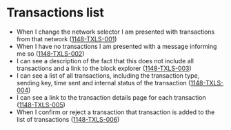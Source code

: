 # Transactions list

- When I change the network selector I am presented with transactions from that network (<a name="1148-TXLS-001" href="#1148-TXLS-001">1148-TXLS-001</a>)
- When I have no transactions I am presented with a message informing me so (<a name="1148-TXLS-002" href="#1148-TXLS-002">1148-TXLS-002</a>)
- I can see a description of the fact that this does not include all transactions and a link to the block explorer (<a name="1148-TXLS-003" href="#1148-TXLS-003">1148-TXLS-003</a>)
- I can see a list of all transactions, including the transaction type, sending key, time sent and internal status of the transaction (<a name="1148-TXLS-004" href="#1148-TXLS-004">1148-TXLS-004</a>)
- I can see a link to the transaction details page for each transaction (<a name="1148-TXLS-005" href="#1148-TXLS-005">1148-TXLS-005</a>)
- When I confirm or reject a transaction that transaction is added to the list of transactions (<a name="1148-TXLS-006" href="#1148-TXLS-006">1148-TXLS-006</a>)

